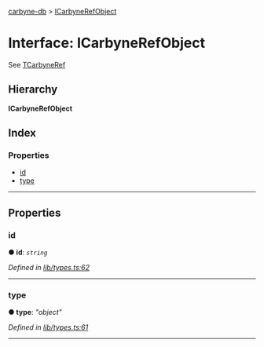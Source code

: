 [carbyne-db](../README.md) > [ICarbyneRefObject](../interfaces/icarbynerefobject.md)

# Interface: ICarbyneRefObject

See [TCarbyneRef](../#tcarbyneref)

## Hierarchy

**ICarbyneRefObject**

## Index

### Properties

* [id](icarbynerefobject.md#id)
* [type](icarbynerefobject.md#type)

---

## Properties

<a id="id"></a>

###  id

**● id**: *`string`*

*Defined in [lib/types.ts:62](https://github.com/allotropelabs/carbyne/blob/f80c702/lib/types.ts#L62)*

___
<a id="type"></a>

###  type

**● type**: *"object"*

*Defined in [lib/types.ts:61](https://github.com/allotropelabs/carbyne/blob/f80c702/lib/types.ts#L61)*

___

